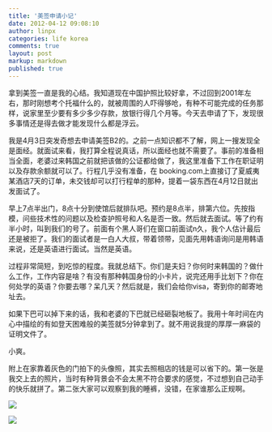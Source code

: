 ```yaml
---
title: '美签申请小记'
date: 2012-04-12 09:08:10
author: linpx
categories: life korea
comments: true
layout: post
markup: markdown
published: true
---
```

拿到美签一直是我的心结。我知道现在中国护照比较好拿，不过回到2001年左右，那时刚想考个托福什么的，就被周围的人吓得够呛，有种不可能完成的任务那样，说家里至少要有多少多少存款，放银行得几个月等。今天去申请了下，发现很多事情还是得去做才能发现什么都是浮云。

我是4月3日突发奇想去申请美签B2的。之前一点知识都不了解，网上一搜发现全是面经。就面试来看，我打算全程说真话，所以面经也就不需要了。事前的准备相当全面，老婆过来韩国之前就把该做的公证都给做了，我这里准备下工作在职证明以及存款余额就可以了。行程几乎没有准备，在
booking.com上直接订了夏威夷某酒店7天的订单，未交钱却可以打行程单的那种，提着一袋东西在4月12日就出发面试了。

早上7点半出门，8点十分到使馆后就排队吧。预约是8点半，排第六位。先按指模，问些技术性的问题以及检查护照号和人名是否一致。然后就去面试。等了约有半小时，叫到我们的号了。前面有个黑人哥们在窗口前面试n久，我个人估计最后还是被拒了。我们的面试者是一白人大叔，带着领带，见面先用韩语询问是用韩语来说，还是英语进行面试。当然是英语。

过程非常简短，到吃惊的程度。我就总结下。你们是夫妇？你何时来韩国的？做什么工作，工作内容是啥？有没有那种韩国身份的小卡片，说完还用手比划下？你在何处学的英语？你要去哪？呆几天？然后就是，我们会给你visa，寄到你的邮寄地址去。

如果下巴可以掉下来的话，我和老婆的下巴就已经砸裂地板了。我用十年时间在内心中描绘的有如登天困难般的美签就5分钟拿到了。就不用说我提的厚厚一麻袋的证明文件了。

小爽。<!--more-->

附上在家靠着灰色的门拍下的头像照，其实去照相店的钱是可以省下的。第一张是我交上去的照片，当时有种背景会不会太黑不符合要求的感觉，不过想到自己动手的快乐就拼了。第二张大家可以观察到我的睡裤，没错，在家谁那么正规啊。

![](http://farm8.staticflickr.com/7045/6928094934_a4a954e3b8_q.jpg)

![](http://farm6.staticflickr.com/5343/7074178405_fcd089cc1c.jpg)
